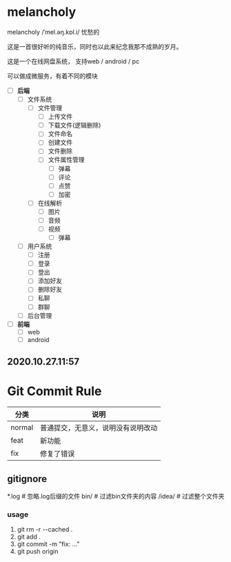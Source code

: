 # melancholy
melancholy  /ˈmel.əŋ.kɒl.i/ 忧愁的

这是一首很好听的纯音乐，同时也以此来纪念我那不成熟的岁月。

这是一个在线网盘系统， 支持web / android / pc

可以做成微服务，有着不同的模块

- [ ] **后端**
    - [ ] 文件系统
        - [ ] 文件管理
            - [ ] 上传文件
            - [ ] 下载文件(逻辑删除)
            - [ ] 文件命名
            - [ ] 创建文件
            - [ ] 文件删除
            - [ ] 文件属性管理
                - [ ] 弹幕
                - [ ] 评论
                - [ ] 点赞
                - [ ] 加密
        - [ ] 在线解析
            - [ ] 图片
            - [ ] 音频 
            - [ ] 视频
                - [ ] 弹幕
    - [ ] 用户系统
        - [ ] 注册
        - [ ] 登录
        - [ ] 登出
        - [ ] 添加好友
        - [ ] 删除好友
        - [ ] 私聊
        - [ ] 群聊 
    - [ ] 后台管理
- [ ] **前端**    
    - [ ] web
    - [ ] android 
## 2020.10.27.11:57

# Git Commit Rule
分类 | 说明
---- | ----
normal | 普通提交，无意义，说明没有说明改动
feat | 新功能
fix | 修复了错误

## gitignore
*.log   # 忽略.log后缀的文件
bin/    # 过滤bin文件夹的内容
/idea/  # 过滤整个文件夹

### usage
1. git rm -r --cached .
2. git add .
3. git commit -m "fix: ..."
4. git push origin <branch name>